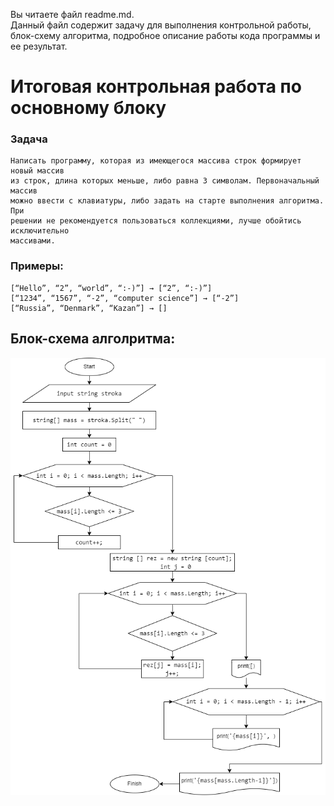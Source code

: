 Вы читаете файл readme.md.  
Данный файл содержит задачу для выполнения контрольной работы, блок-схему алгоритма, подробное описание работы кода программы и ее результат.

# Итоговая контрольная работа по основному блоку
### Задача
    Написать программу, которая из имеющегося массива строк формирует новый массив  
    из строк, длина которых меньше, либо равна 3 символам. Первоначальный массив  
    можно ввести с клавиатуры, либо задать на старте выполнения алгоритма. При   
    решении не рекомендуется пользоваться коллекциями, лучше обойтись исключительно  
    массивами.  
### Примеры:
    [“Hello”, “2”, “world”, “:-)”] → [“2”, “:-)”]
    [“1234”, “1567”, “-2”, “computer science”] → [“-2”]
    [“Russia”, “Denmark”, “Kazan”] → []


## Блок-схема алголритма:
![Block_diagram](Block_diogram.png)  


